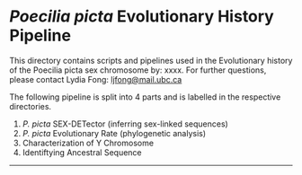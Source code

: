 # _Poecilia picta_ Evolutionary History Pipeline
This directory contains scripts and pipelines used in the Evolutionary history of the Poecilia picta sex chromosome by: xxxx.
For further questions, please contact Lydia Fong: ljfong@mail.ubc.ca

The following pipeline is split into 4 parts and is labelled in the respective directories.

1. _P. picta_ SEX-DETector (inferring sex-linked sequences)
2. _P. picta_ Evolutionary Rate (phylogenetic analysis)
3. Characterization of Y Chromosome
4. Identiftying Ancestral Sequence
--------------------------------------------------------------------------------------------------------------------------------------------------------------------
